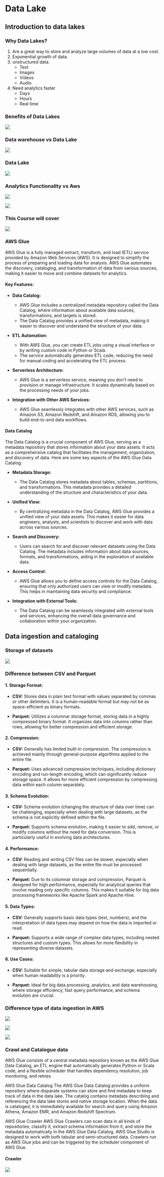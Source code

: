# Data Lake

## Introduction to data lakes

### Why Data Lakes?

1.  Are a great way to store and analyze large volumes of data at a low cost.
1.  Exponential growth of data.
1.  unstructured data.
    -  Text
    - Images 
    - Videos
    - Audio
1. Need analytics faster 
    - Days 
    - Hours
    - Real time


### Benefits of Data Lakes


![](attachments/Pasted%20image%2020240207093527.png)


### Data warehouse vs Data Lake

![](attachments/Pasted%20image%2020240207094222.png)

### Data Lake

![](attachments/Pasted%20image%2020240207095533.png)


### Analytics Functionality vs Aws

![](attachments/Pasted%20image%2020240207100450.png)



![](attachments/Pasted%20image%2020240207100521.png)


### This Course will cover

![](attachments/Pasted%20image%2020240207101104.png)


### AWS Glue

AWS Glue is a fully managed extract, transform, and load (ETL) service provided by Amazon Web Services (AWS). It is designed to simplify the process of preparing and loading data for analysis. AWS Glue automates the discovery, cataloging, and transformation of data from various sources, making it easier to move and combine datasets for analytics.

#### Key Features:

- **Data Catalog:**
  - AWS Glue includes a centralized metadata repository called the Data Catalog, where information about available data sources, transformations, and targets is stored.
  - The Data Catalog provides a unified view of metadata, making it easier to discover and understand the structure of your data.

- **ETL Automation:**
  - With AWS Glue, you can create ETL jobs using a visual interface or by writing custom code in Python or Scala.
  - The service automatically generates ETL code, reducing the need for manual coding and accelerating the ETL process.

- **Serverless Architecture:**
  - AWS Glue is a serverless service, meaning you don't need to provision or manage infrastructure. It scales dynamically based on the processing needs of your jobs.

- **Integration with Other AWS Services:**
  - AWS Glue seamlessly integrates with other AWS services, such as Amazon S3, Amazon Redshift, and Amazon RDS, allowing you to build end-to-end data workflows.

#### Data Catalog

The Data Catalog is a crucial component of AWS Glue, serving as a metadata repository that stores information about your data assets. It acts as a comprehensive catalog that facilitates the management, organization, and discovery of data. Here are some key aspects of the AWS Glue Data Catalog:

- **Metadata Storage:**
  - The Data Catalog stores metadata about tables, schemas, partitions, and transformations. This metadata provides a detailed understanding of the structure and characteristics of your data.

- **Unified View:**
  - By centralizing metadata in the Data Catalog, AWS Glue provides a unified view of your data assets. This makes it easier for data engineers, analysts, and scientists to discover and work with data across various sources.

- **Search and Discovery:**
  - Users can search for and discover relevant datasets using the Data Catalog. The metadata includes information about data sources, formats, and transformations, aiding in the exploration of available data.

- **Access Control:**
  - AWS Glue allows you to define access controls for the Data Catalog, ensuring that only authorized users can view or modify metadata. This helps in maintaining data security and compliance.

- **Integration with External Tools:**
  - The Data Catalog can be seamlessly integrated with external tools and services, enhancing the overall data governance and collaboration within your organization.


## Data ingestion and cataloging


### Storage of datasets
![](attachments/Pasted%20image%2020240207105153.png)

### Difference between CSV and Parquet

#### 1. Storage Format:

- **CSV:** Stores data in plain text format with values separated by commas or other delimiters. It is a human-readable format but may not be as space-efficient as binary formats.
  
- **Parquet:** Utilizes a columnar storage format, storing data in a highly compressed binary format. It organizes data into columns rather than rows, allowing for better compression and efficient storage.

#### 2. Compression:

- **CSV:** Generally has limited built-in compression. The compression is achieved mainly through general-purpose algorithms applied to the entire file.

- **Parquet:** Uses advanced compression techniques, including dictionary encoding and run-length encoding, which can significantly reduce storage space. It allows for more efficient compression by compressing data within each column separately.

#### 3. Schema Evolution:

- **CSV:** Schema evolution (changing the structure of data over time) can be challenging, especially when dealing with large datasets, as the schema is not explicitly defined within the file.

- **Parquet:** Supports schema evolution, making it easier to add, remove, or modify columns without the need for data conversion. This is particularly useful in evolving data architectures.

#### 4. Performance:

- **CSV:** Reading and writing CSV files can be slower, especially when dealing with large datasets, as the entire file must be processed sequentially.

- **Parquet:** Due to its columnar storage and compression, Parquet is designed for high performance, especially for analytical queries that involve reading only specific columns. This makes it suitable for big data processing frameworks like Apache Spark and Apache Hive.

#### 5. Data Types:

- **CSV:** Generally supports basic data types (text, numbers), and the interpretation of data types may depend on how the data is imported or read.

- **Parquet:** Supports a wide range of complex data types, including nested structures and custom types. This allows for more flexibility in representing diverse datasets.

#### 6. Use Cases:

- **CSV:** Suitable for simple, tabular data storage and exchange, especially when human readability is a priority.

- **Parquet:** Ideal for big data processing, analytics, and data warehousing, where storage efficiency, fast query performance, and schema evolution are crucial.

### Difference type of data ingestion in AWS


![](attachments/Pasted%20image%2020240207110849.png)

![](attachments/Pasted%20image%2020240207110914.png)


![](attachments/Pasted%20image%2020240207111006.png)


### Crawl and Catalogue data 

AWS Glue consists of a central metadata repository known as the AWS Glue Data Catalog, an ETL engine that automatically generates Python or Scala code, and a flexible scheduler that handles dependency resolution, job monitoring, and retries


AWS Glue Data Catalog The AWS Glue Data Catalog provides a uniform repository where disparate systems can store and find metadata to keep track of data in the data lake. The catalog contains metadata describing and referencing the data lake stores and native storage location. When the data is cataloged, it is immediately available for search and query using Amazon Athena, Amazon EMR, and Amazon Redshift Spectrum.

AWS Glue Crawler AWS Glue Crawlers can scan data in all kinds of repositories, classify it, extract schema information from it, and store the metadata automatically in the AWS Glue Data Catalog. AWS Glue Studio is designed to work with both tabular and semi-structured data. Crawlers run as AWS Glue jobs and can be triggered by the scheduler component of AWS Glue.

#### Crawler

![](attachments/Pasted%20image%2020240207113804.png)